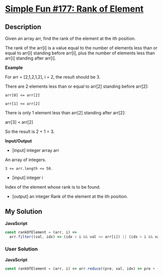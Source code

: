 # [Simple Fun #177: Rank of Element](https://www.codewars.com/kata/58b8cc7e8e7121740700002d)

## Description

Given an array arr, find the rank of the element at the ith position.

The rank of the arr[i] is a value equal to the number of elements less than or equal to arr[i] standing before arr[i], plus the number of elements less than arr[i] standing after arr[i].

**Example**

For arr = [2,1,2,1,2], i = 2, the result should be 3.

There are 2 elements less than or equal to arr[2] standing before arr[2]:

`arr[0] <= arr[2]`

`arr[1] <= arr[2]`

There is only 1 element less than arr[2] standing after arr[2]:

arr[3] < arr[2]

So the result is 2 + 1 = 3.

**Input/Output**

- [input] integer array arr

An array of integers.

`3 <= arr.length <= 50.`

- [input] integer i

Index of the element whose rank is to be found.

- [output] an integer
  Rank of the element at the ith position.

## My Solution

**JavaScript**

```js
const rankOfElement = (arr, i) =>
  arr.filter((val, idx) => (idx < i && val <= arr[i]) || (idx > i && val < arr[i])).length;
```

### User Solution

**JavaScript**

```js
const rankOfElement = (arr, i) => arr.reduce((pre, val, idx) => pre + (val < arr[i] + (idx < i)), 0);
```
